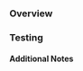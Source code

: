 ### Overview
<!-- A brief overview of the problem or issue this change resolves and how it does so -->


### Testing
<!-- Some examples of how this code was tested and with what data or in what contexts / cases. -->
<!-- Note - These details should be descriptive and specific enough so that if someone else pulled down the branch and read these testing details, they could realistically test the same way. -->


#### Additional Notes
<!-- This section can optionally be included if there is anything else in particular to note about this PR, like surrounding context, the issues it uncovered or resolved, etc. -->


